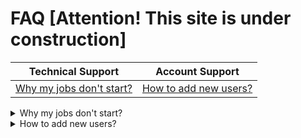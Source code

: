 # FAQ [Attention! This site is under construction]

<!-- markdownlint-disable -->
<table>
  <thead>
    <tr>
      <th>Technical Support</th>
      <th>Account Support</th>
    </tr>
  </thead>
  <tbody>
  <tr>
    <td><a href="#why-my-jobs-dont-start">Why my jobs don't start?</a></td>
    <td><a href="#how-to-add-new-users">How to add new users?</a></td>
  </tr>
  </tbody>
</table>  
 
 
 <details>
 <summary id="why-my-jobs-dont-start">Why my jobs don't start?</summary>
  <p>
You might be hitting the quota limitation. Check your organization's quota
in Billing > See detailed insights… > Quota. More information about quota 
and how to ask for an increase here: 
https://docs.semaphoreci.com/article/133-quotas-and-limits.

You may also run `sem get jobs` to display all running jobs 
so you may confirm how much quota is being used. 
More information about `sem get`: 
https://docs.semaphoreci.com/article/53-sem-reference#sem-get-examples.
  </p>
</details>


<details>
  <summary id="how-to-add-new-users">How to add new users?</summary>
  <p>
Go to the People page of your organization and click on Refresh list button.
  </p>
</details>
